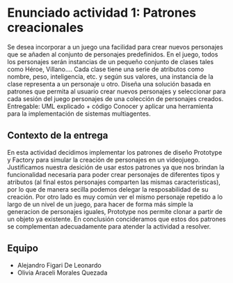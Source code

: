 # Enunciado actividad 1: Patrones creacionales

Se desea incorporar a un juego una facilidad para crear nuevos personajes que se añaden al conjunto de personajes predefinidos. En el juego, todos los personajes serán instancias de un pequeño conjunto de clases tales como Héroe, Villano.... Cada clase tiene una serie de atributos como nombre, peso, inteligencia, etc. y según sus valores, una instancia de la clase representa a un personaje u otro. Diseña una solución basada en patrones que permita al usuario crear nuevos personajes y seleccionar para cada sesión del juego personajes de una colección de personajes creados. Entregable: UML explicado + código
Conocer y aplicar una herramienta para la implementación de sistemas multiagentes.

## Contexto de la entrega

En esta actividad decidimos implementar los patrones de diseño Prototype y Factory para simular la creación de personajes en un videojuego. Justificamos nuestra desición de usar estos patrones ya que nos brindan la funcionalidad necesaria para poder crear personajes de diferentes tipos y atributos (al final estos personajes comparten las mismas caracteristicas), por lo que de manera secilla podemos delegar la resposabilidad de su creación. Por otro lado es muy común ver el mismo personaje repetido a lo largo de un nivel de un juego, para hacer de  forma más simple la generacion de personajes iguales, Prototype nos permite clonar a partir de un objeto ya existente. En conclusión concideramos que estos dos patrones se complementan adecuadamente para atender la actividad a resolver.

## Equipo

* Alejandro Figari De Leonardo
* Olivia Araceli Morales Quezada
